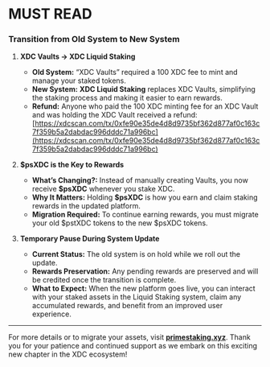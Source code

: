 # MUST READ

### Transition from Old System to New System

1.  **XDC Vaults → XDC Liquid Staking**

    * **Old System:** “XDC Vaults” required a 100 XDC fee to mint and manage your staked tokens.
    * **New System:** **XDC Liquid Staking** replaces XDC Vaults, simplifying the staking process and making it easier to earn rewards.
    * **Refund:** Anyone who paid the 100 XDC minting fee for an XDC Vault and was holding the XDC Vault received a refund: [https://xdcscan.com/tx/0xfe90e35de4d8d9735bf362d877af0c163c7f359b5a2dabdac996dddc71a996bc](https://xdcscan.com/tx/0xfe90e35de4d8d9735bf362d877af0c163c7f359b5a2dabdac996dddc71a996bc)


2.  **$psXDC is the Key to Rewards**

    * **What’s Changing?:** Instead of manually creating Vaults, you now receive **$psXDC** whenever you stake XDC.
    * **Why It Matters:** Holding **$psXDC** is how you earn and claim staking rewards in the updated platform.
    * **Migration Required:** To continue earning rewards, you must migrate your old $pstXDC tokens to the new $psXDC tokens.


3. **Temporary Pause During System Update**
   * **Current Status:** The old system is on hold while we roll out the update.
   * **Rewards Preservation:** Any pending rewards are preserved and will be credited once the transition is complete.
   * **What to Expect:** When the new platform goes live, you can interact with your staked assets in the Liquid Staking system, claim any accumulated rewards, and benefit from an improved user experience.

***

For more details or to migrate your assets, visit [**primestaking.xyz**](https://primestaking.xyz). Thank you for your patience and continued support as we embark on this exciting new chapter in the XDC ecosystem!
